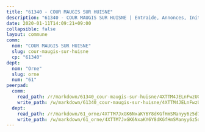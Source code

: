 ```yaml
---
title: "61340 - COUR MAUGIS SUR HUISNE"
description: "61340 - COUR MAUGIS SUR HUISNE | Entraide, Annonces, Initiatives"
date: 2020-01-11T14:09:21+09:00
collapsible: false
layout: commune
comm:
  nom: "COUR MAUGIS SUR HUISNE"
  slug: cour-maugis-sur-huisne
  cp: "61340"
dept:
  nom: "Orne"
  slug: orne
  num: "61"
peerpad:
  comm:
    read_path: /r/markdown/61340_cour-maugis-sur-huisne/4XTTM4JELnFwzUGasVqV4jHsacXjqPbfj6XRSXkmmLT1Ae62L
    write_path: /w/markdown/61340_cour-maugis-sur-huisne/4XTTM4JELnFwzUGasVqV4jHsacXjqPbfj6XRSXkmmLT1Ae62L-K3TgTge1DP8D9wZVXL1NA1tqEiLJBFkiRGSSZHgAiFUKbS2cFSaxCXCAEFHfk2J5T6HVDXk6uik5zgE2fxTu29KRpeDJpZtWCoM6YrnL4gMzbJZAn3Cdp5GDVBeAHixDRij5VbsW
  dept:
    read_path: /r/markdown/61_orne/4XTTM7JxGK6NxaKY6Y8dKGfHmSManyy6z5d78TaTcUn3zJjy6
    write_path: /w/markdown/61_orne/4XTTM7JxGK6NxaKY6Y8dKGfHmSManyy6z5d78TaTcUn3zJjy6-K3TgUN9f9h2Fmk7w15QXNPtmJYWWDYEB4sLb6BW46ErzRh2NG4TmnnXd3GJfJ3dVSNBE8WudjKbLAy4CD2mQTtYeoUAUzvKztzGsCxcQ4ezpe7WGMgkNubsBkL3vV47Zushr5DqN
---
```


